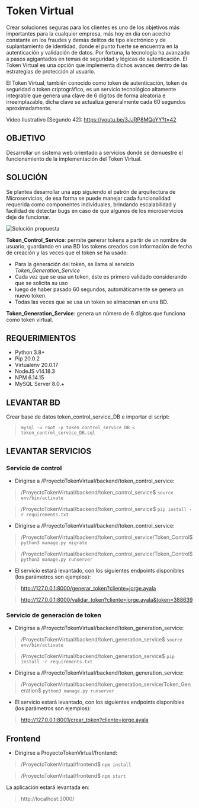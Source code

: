 # Token Virtual

Crear soluciones seguras para los clientes es uno de los objetivos más importantes para la
cualquier empresa, más hoy en día con acecho constante en los fraudes y demás delitos
de tipo electrónico y de suplantamiento de identidad, donde el punto fuerte se encuentra en
la autenticación y validación de datos.
Por fortuna, la tecnología ha avanzado a pasos agigantados en temas de seguridad y
lógicas de autenticación. El Token Virtual es una opción que implementa dichos avances
dentro de las estrategias de protección al usuario.

El Token Virtual, también conocido como token de autenticación, token de seguridad o
token criptográfico, es un servicio tecnológico altamente integrable que genera una clave
de 6 dígitos de forma aleatoria e irreemplazable, dicha clave se actualiza generalmente
cada 60 segundos aproximadamente.

Video Ilustrativo [Segundo 42]: https://youtu.be/3JJRP8MQoYY?t=42

## OBJETIVO

Desarrollar un sistema web orientado a servicios donde se demuestre el funcionamiento de
la implementación del Token Virtual.

## SOLUCIÓN

Se plantea desarrollar una app siguiendo el patrón de arquitectura de Microservicios, de esa
forma se puede manejar cada funcionalidad requerida como componentes individuales, brindando
escalabilidad y facilidad de detectar bugs en caso de que algunos de los microservicios deje
de funcionar.

![Solución propuesta](https://github.com/AyalaSaenzJorge/ProyectoTokenVirtual/blob/main/Soluci%C3%B3n%20de%20Token%20virtual.jpg)

**Token_Control_Service**: permite generar tokens a partir de un nombre de usuario, guardando
en una BD los tokens creados con información de fecha de creación y las veces que el token
se ha usado:
* Para la generación del token, se llama al servicio *Token_Generation_Service*
* Cada vez que se usa un token, éste es primero validado considerando que se solicita su uso
* luego de haber pasado 60 segundos, automáticamente se genera un nuevo token.
* Todas las veces que se usa un token se almacenan en una BD.

**Token_Generation_Service**: genera un número de 6 dígitos que funciona como token virtual.

## REQUERIMIENTOS

* Python 3.8+
* Pip 20.0.2
* Virtualenv 20.0.17 
* NodeJS v14.18.3
* NPM 6.14.15
* MySQL Server 8.0.+

## LEVANTAR BD

Crear base de datos token_control_service_DB e importar el script:

> `mysql -u root -p token_control_service_DB < token_control_service_DB.sql`

## LEVANTAR SERVICIOS

### Servicio de control
* Dirigirse a /ProyectoTokenVirtual/backend/token_control_service:

> /ProyectoTokenVirtual/backend/token_control_service$  `source env/bin/activate`

> /ProyectoTokenVirtual/backend/token_control_service$  `pip install -r requirements.txt`

* Dirigirse a /ProyectoTokenVirtual/backend/token_control_service:

> /ProyectoTokenVirtual/backend/token_control_service/Token_Control$ `python3 manage.py migrate`

> /ProyectoTokenVirtual/backend/token_control_service/Token_Control$ `python3 manage.py runserver`

* El servicio estará levantado, con los siguientes endpoints disponibles (los parámetros son ejemplos):

> http://127.0.0.1:8000/generar_token?cliente=jorge.ayala 

> http://127.0.0.1:8000/validar_token?cliente=jorge.ayala&token=388639 


### Servicio de generación de token

* Dirigirse a /ProyectoTokenVirtual/backend/token_generation_service:

> /ProyectoTokenVirtual/backend/token_generation_service$  `source env/bin/activate`

> /ProyectoTokenVirtual/backend/token_generation_service$  `pip install -r requirements.txt`

* Dirigirse a /ProyectoTokenVirtual/backend/token_generation_service:

> /ProyectoTokenVirtual/backend/token_generation_service/Token_Generation$ `python3 manage.py runserver`

* El servicio estará levantado, con los siguientes endpoints disponibles (los parámetros son ejemplos):

> http://127.0.0.1:8001/crear_token?cliente=jorge.ayala 

## Frontend

* Dirigirse a ProyectoTokenVirtual/frontend:

> /ProyectoTokenVirtual/frontend$ `npm install`

> /ProyectoTokenVirtual/frontend$ `npm start`

La aplicación estará levantada en: 

> http://localhost:3000/






